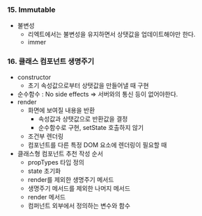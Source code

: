 ### 15. Immutable

- 불변성
  - 리엑트에서는 불변성을 유지하면서 상탯값을 업데이트해야만 한다.
  - immer



### 16. 클래스 컴포넌트 생명주기

- constructor
  - 초기 속성값으로부터 상탯값을 만들어낼 때 구현
- 순수함수 :  No side effects => 서버와의 통신 등이 없어야한다.
- render
  - 화면에 보여질 내용을 반환
    - 속성값과 상탯값으로 반환값을 결정
    - 순수함수로 구현, setState 호출하지 않기
  - 조건부 렌더링
  - 컴포넌트를 다른 특정 DOM 요소에 렌더링이 필요할 때
- 클래스형 컴포넌트 추천 작성 순서
  - propTypes 타입 정의
  - state 초기화
  - render를 제외한 생명주기 메서드
  - 생명주기 메서드를 제외한 나머지 메서드
  - render 메서드
  - 컴퍼넌트 외부에서 정의하는 변수와 함수

